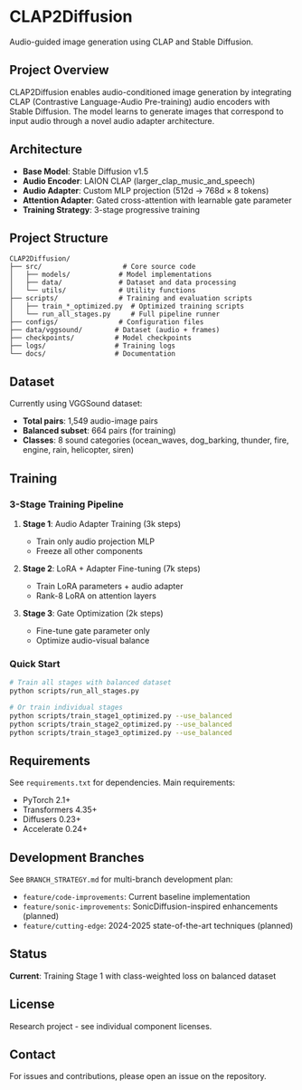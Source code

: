 # CLAP2Diffusion

Audio-guided image generation using CLAP and Stable Diffusion.

## Project Overview

CLAP2Diffusion enables audio-conditioned image generation by integrating CLAP (Contrastive Language-Audio Pre-training) audio encoders with Stable Diffusion. The model learns to generate images that correspond to input audio through a novel audio adapter architecture.

## Architecture

- **Base Model**: Stable Diffusion v1.5
- **Audio Encoder**: LAION CLAP (larger_clap_music_and_speech)
- **Audio Adapter**: Custom MLP projection (512d → 768d × 8 tokens)
- **Attention Adapter**: Gated cross-attention with learnable gate parameter
- **Training Strategy**: 3-stage progressive training

## Project Structure

```
CLAP2Diffusion/
├── src/                    # Core source code
│   ├── models/            # Model implementations
│   ├── data/              # Dataset and data processing
│   └── utils/             # Utility functions
├── scripts/               # Training and evaluation scripts
│   ├── train_*_optimized.py  # Optimized training scripts
│   └── run_all_stages.py     # Full pipeline runner
├── configs/               # Configuration files
├── data/vggsound/        # Dataset (audio + frames)
├── checkpoints/          # Model checkpoints
├── logs/                 # Training logs
└── docs/                 # Documentation

```

## Dataset

Currently using VGGSound dataset:
- **Total pairs**: 1,549 audio-image pairs
- **Balanced subset**: 664 pairs (for training)
- **Classes**: 8 sound categories (ocean_waves, dog_barking, thunder, fire, engine, rain, helicopter, siren)

## Training

### 3-Stage Training Pipeline

1. **Stage 1**: Audio Adapter Training (3k steps)
   - Train only audio projection MLP
   - Freeze all other components
   
2. **Stage 2**: LoRA + Adapter Fine-tuning (7k steps)
   - Train LoRA parameters + audio adapter
   - Rank-8 LoRA on attention layers
   
3. **Stage 3**: Gate Optimization (2k steps)
   - Fine-tune gate parameter only
   - Optimize audio-visual balance

### Quick Start

```bash
# Train all stages with balanced dataset
python scripts/run_all_stages.py

# Or train individual stages
python scripts/train_stage1_optimized.py --use_balanced
python scripts/train_stage2_optimized.py --use_balanced
python scripts/train_stage3_optimized.py --use_balanced
```

## Requirements

See `requirements.txt` for dependencies. Main requirements:
- PyTorch 2.1+
- Transformers 4.35+
- Diffusers 0.23+
- Accelerate 0.24+

## Development Branches

See `BRANCH_STRATEGY.md` for multi-branch development plan:
- `feature/code-improvements`: Current baseline implementation
- `feature/sonic-improvements`: SonicDiffusion-inspired enhancements (planned)
- `feature/cutting-edge`: 2024-2025 state-of-the-art techniques (planned)

## Status

**Current**: Training Stage 1 with class-weighted loss on balanced dataset

## License

Research project - see individual component licenses.

## Contact

For issues and contributions, please open an issue on the repository.